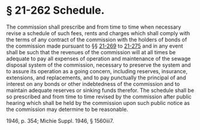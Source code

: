 # § 21-262 Schedule.

<p>The commission shall prescribe and from time to time when necessary revise a schedule of such fees, rents and charges which shall comply with the terms of any contract of the commission with the holders of bonds of the commission made pursuant to §§ <a href='http://law.lis.virginia.gov/vacode/21-269/'>21-269</a> to <a href='http://law.lis.virginia.gov/vacode/21-275/'>21-275</a> and in any event shall be such that the revenues of the commission will at all times be adequate to pay all expenses of operation and maintenance of the sewage disposal system of the commission, necessary to preserve the system and to assure its operation as a going concern, including reserves, insurance, extensions, and replacements, and to pay punctually the principal of and interest on any bonds or other indebtedness of the commission and to maintain adequate reserves or sinking funds therefor. The schedule shall be so prescribed and from time to time revised by the commission after public hearing which shall be held by the commission upon such public notice as the commission may determine to be reasonable.</p><p>1946, p. 354; Michie Suppl. 1946, § 1560iii7.</p>